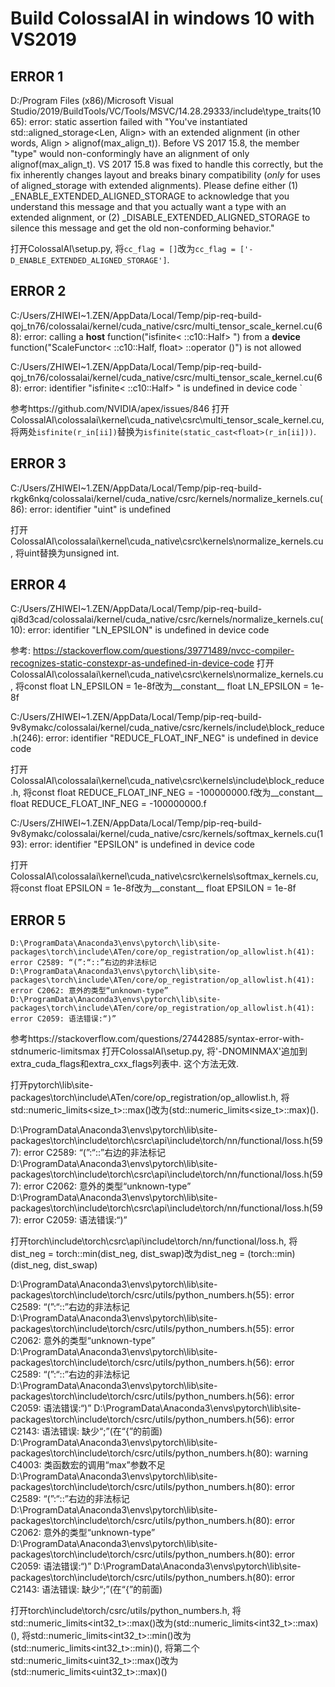 
# Build ColossalAI in windows 10 with VS2019

## ERROR 1

  D:/Program Files (x86)/Microsoft Visual Studio/2019/BuildTools/VC/Tools/MSVC/14.28.29333/include\type_traits(1065): error: static assertion failed with "You've instantiated std::aligned_storage<Len, Align> with an extended alignment (in other words, Align > alignof(max_align_t)). Before VS 2017 15.8, the member "type" would non-conformingly have an alignment of only alignof(max_align_t). VS 2017 15.8 was fixed to handle this correctly, but the fix inherently changes layout and breaks binary compatibility (*only* for uses of aligned_storage with extended alignments). Please define either (1) _ENABLE_EXTENDED_ALIGNED_STORAGE to acknowledge that you understand this message and that you actually want a type with an extended alignment, or (2) _DISABLE_EXTENDED_ALIGNED_STORAGE to silence this message and get the old non-conforming behavior."

打开ColossalAI\setup.py, 将`cc_flag = []`改为`cc_flag = ['-D_ENABLE_EXTENDED_ALIGNED_STORAGE']`.

## ERROR 2


  C:/Users/ZHIWEI~1.ZEN/AppData/Local/Temp/pip-req-build-qoj_tn76/colossalai/kernel/cuda_native/csrc/multi_tensor_scale_kernel.cu(68): error: calling a __host__ function("isfinite< ::c10::Half> ") from a __device__ function("ScaleFunctor< ::c10::Half, float> ::operator ()") is not allowed

  C:/Users/ZHIWEI~1.ZEN/AppData/Local/Temp/pip-req-build-qoj_tn76/colossalai/kernel/cuda_native/csrc/multi_tensor_scale_kernel.cu(68): error: identifier "isfinite< ::c10::Half> " is undefined in device code
`

参考https://github.com/NVIDIA/apex/issues/846
打开ColossalAI\colossalai\kernel\cuda_native\csrc\multi_tensor_scale_kernel.cu, 将两处`isfinite(r_in[ii])`替换为`isfinite(static_cast<float>(r_in[ii]))`.


## ERROR 3

C:/Users/ZHIWEI~1.ZEN/AppData/Local/Temp/pip-req-build-rkgk6nkq/colossalai/kernel/cuda_native/csrc/kernels/normalize_kernels.cu(86): error: identifier "uint" is undefined

打开ColossalAI\colossalai\kernel\cuda_native\csrc\kernels\normalize_kernels.cu, 将uint替换为unsigned int.

## ERROR 4

C:/Users/ZHIWEI~1.ZEN/AppData/Local/Temp/pip-req-build-qi8d3cad/colossalai/kernel/cuda_native/csrc/kernels/normalize_kernels.cu(10): error: identifier "LN_EPSILON" is undefined in device code

参考: https://stackoverflow.com/questions/39771489/nvcc-compiler-recognizes-static-constexpr-as-undefined-in-device-code
打开ColossalAI\colossalai\kernel\cuda_native\csrc\kernels\normalize_kernels.cu, 将const float LN_EPSILON = 1e-8f改为__constant__ float LN_EPSILON = 1e-8f

  C:/Users/ZHIWEI~1.ZEN/AppData/Local/Temp/pip-req-build-9v8ymakc/colossalai/kernel/cuda_native/csrc/kernels/include\block_reduce.h(246): error: identifier "REDUCE_FLOAT_INF_NEG" is undefined in device code

打开ColossalAI\colossalai\kernel\cuda_native\csrc\kernels\include\block_reduce.h, 将const float REDUCE_FLOAT_INF_NEG = -100000000.f改为__constant__ float REDUCE_FLOAT_INF_NEG = -100000000.f

  C:/Users/ZHIWEI~1.ZEN/AppData/Local/Temp/pip-req-build-9v8ymakc/colossalai/kernel/cuda_native/csrc/kernels/softmax_kernels.cu(193): error: identifier "EPSILON" is undefined in device code

打开ColossalAI\colossalai\kernel\cuda_native\csrc\kernels\softmax_kernels.cu, 将const float EPSILON = 1e-8f改为__constant__ float EPSILON = 1e-8f

## ERROR 5

    D:\ProgramData\Anaconda3\envs\pytorch\lib\site-packages\torch\include\ATen/core/op_registration/op_allowlist.h(41): error C2589: “(”:“::”右边的非法标记
    D:\ProgramData\Anaconda3\envs\pytorch\lib\site-packages\torch\include\ATen/core/op_registration/op_allowlist.h(41): error C2062: 意外的类型“unknown-type”
    D:\ProgramData\Anaconda3\envs\pytorch\lib\site-packages\torch\include\ATen/core/op_registration/op_allowlist.h(41): error C2059: 语法错误:“)”

参考https://stackoverflow.com/questions/27442885/syntax-error-with-stdnumeric-limitsmax
打开ColossalAI\setup.py, 将'-DNOMINMAX'追加到extra_cuda_flags和extra_cxx_flags列表中. 这个方法无效.

打开pytorch\lib\site-packages\torch\include\ATen/core/op_registration/op_allowlist.h, 将std::numeric_limits<size_t>::max()改为(std::numeric_limits<size_t>::max)().

  D:\ProgramData\Anaconda3\envs\pytorch\lib\site-packages\torch\include\torch\csrc\api\include\torch/nn/functional/loss.h(597): error C2589: “(”:“::”右边的非法标记
  D:\ProgramData\Anaconda3\envs\pytorch\lib\site-packages\torch\include\torch\csrc\api\include\torch/nn/functional/loss.h(597): error C2062: 意外的类型“unknown-type”
  D:\ProgramData\Anaconda3\envs\pytorch\lib\site-packages\torch\include\torch\csrc\api\include\torch/nn/functional/loss.h(597): error C2059: 语法错误:“)”

打开torch\include\torch\csrc\api\include\torch/nn/functional/loss.h, 将dist_neg = torch::min(dist_neg, dist_swap)改为dist_neg = (torch::min)(dist_neg, dist_swap)

  D:\ProgramData\Anaconda3\envs\pytorch\lib\site-packages\torch\include\torch/csrc/utils/python_numbers.h(55): error C2589: “(”:“::”右边的非法标记
  D:\ProgramData\Anaconda3\envs\pytorch\lib\site-packages\torch\include\torch/csrc/utils/python_numbers.h(55): error C2062: 意外的类型“unknown-type”
  D:\ProgramData\Anaconda3\envs\pytorch\lib\site-packages\torch\include\torch/csrc/utils/python_numbers.h(56): error C2589: “(”:“::”右边的非法标记
  D:\ProgramData\Anaconda3\envs\pytorch\lib\site-packages\torch\include\torch/csrc/utils/python_numbers.h(56): error C2059: 语法错误:“)”
  D:\ProgramData\Anaconda3\envs\pytorch\lib\site-packages\torch\include\torch/csrc/utils/python_numbers.h(56): error C2143: 语法错误: 缺少“;”(在“{”的前面)
  D:\ProgramData\Anaconda3\envs\pytorch\lib\site-packages\torch\include\torch/csrc/utils/python_numbers.h(80): warning C4003: 类函数宏的调用“max”参数不足
  D:\ProgramData\Anaconda3\envs\pytorch\lib\site-packages\torch\include\torch/csrc/utils/python_numbers.h(80): error C2589: “(”:“::”右边的非法标记
  D:\ProgramData\Anaconda3\envs\pytorch\lib\site-packages\torch\include\torch/csrc/utils/python_numbers.h(80): error C2062: 意外的类型“unknown-type”
  D:\ProgramData\Anaconda3\envs\pytorch\lib\site-packages\torch\include\torch/csrc/utils/python_numbers.h(80): error C2059: 语法错误:“)”
  D:\ProgramData\Anaconda3\envs\pytorch\lib\site-packages\torch\include\torch/csrc/utils/python_numbers.h(80): error C2143: 语法错误: 缺少“;”(在“{”的前面)

打开torch\include\torch/csrc/utils/python_numbers.h, 将std::numeric_limits<int32_t>::max()改为(std::numeric_limits<int32_t>::max)(), 将std::numeric_limits<int32_t>::min()改为(std::numeric_limits<int32_t>::min)(), 将第二个std::numeric_limits<uint32_t>::max()改为(std::numeric_limits<uint32_t>::max)()
